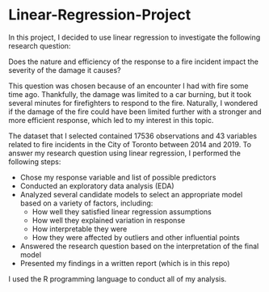 # Linear-Regression-Project

In this project, I decided to use linear regression to investigate the following research question:

Does the nature and efficiency of the response to a fire incident impact the severity of the damage it causes? 

This question was chosen because of an encounter I had with fire some time ago. Thankfully, the damage
was limited to a car burning, but it took several minutes for firefighters to respond to the fire. Naturally, I
wondered if the damage of the fire could have been limited further with a stronger and more efficient response,
which led to my interest in this topic.

The dataset that I selected contained 17536 observations and 43 variables related to fire incidents in the City of Toronto
between 2014 and 2019. To answer my research question using linear regression, I performed the following steps:

- Chose my response variable and list of possible predictors
- Conducted an exploratory data analysis (EDA)
- Analyzed several candidate models to select an appropriate model based on a variety of factors, including:
  * How well they satisfied linear regression assumptions
  * How well they explained variation in response
  * How interpretable they were
  * How they were affected by outliers and other influential points
- Answered the research question based on the interpretation of the final model
- Presented my findings in a written report (which is in this repo)

I used the R programming language to conduct all of my analysis. 
